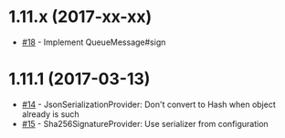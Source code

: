 # 1.11.x (2017-xx-xx)

* [#18](https://github.com/Sage/eventq/pull/18) - Implement QueueMessage#sign

# 1.11.1 (2017-03-13)

* [#14](https://github.com/Sage/eventq/pull/14) - JsonSerializationProvider: Don't convert to Hash when object already is such
* [#15](https://github.com/Sage/eventq/pull/15) - Sha256SignatureProvider: Use serializer from configuration
